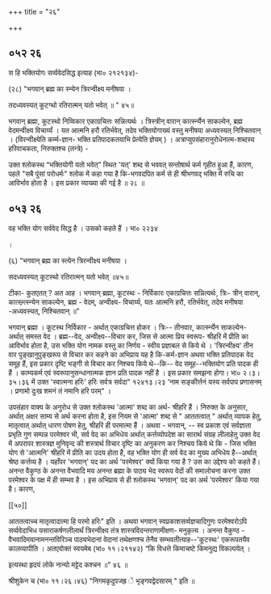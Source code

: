 +++
title = "२६"

+++


## ०५२ २६
स हि भक्तियोगः सर्व्ववेदसिद्ध इत्याह (भा० २१२१३४)- 

(२८) "भगवान् ब्रह्म का स्न्येन त्रिरन्वीक्ष्य मनीषया । 

तदध्यवस्यत् कूटग्थो रतिरात्मन् यतो भवेत् ॥ " ४५॥ 

भगवान् ब्रह्मा, कूटस्थो निव्विकार एकाग्रचित्तः सन्नित्यर्थः । त्रिस्त्रीन् वारान् कार्त्स्न्येन साकल्येन, ब्रह्म वेदमन्वीक्ष्य विचार्य्यं । यत आत्मनि हरौ रतिर्भवेत्, तदेव भक्तियोगाख्यं वस्तु मनीषया अध्यवस्यत् निश्चितवान् । (विरन्वीक्ष्येति कर्म्म-ज्ञान- भक्ति प्रतिपादकतयाभि प्रेत्येति ज्ञेयम् ) । अत्राप्युपसंहारानुरोधेनात्म-शब्दस्य हरिवाचकता, निरुक्तश्च (तन्त्रे) - 

उक्त श्लोकस्थ “भक्तियोगी यतो भवेत्” स्थित 'यत्' शब्द से भववत् सन्तोषार्थ कर्म गृहीत हुआ हैं, कारण, पहले "सबै पुंसां परोधर्मः" श्लोक में कहा गया है कि-भगवदपित कर्म से ही श्रीभगवद् भक्ति में रुचि का आविर्भाव होता है । इस प्रकार व्याख्या की गई है ॥ २८ ॥ 


## ०५३ २६
वह भक्ति योग सर्ववेद सिद्ध है । उसको कहते हैं । भा० २२३४ 

। 

(६) "भगवान् ब्रह्म का स्त्येन त्रिरन्वीक्ष्य मनीषया । 

सदध्यवस्यत् कूटस्थो रतिरात्मन् यतो भवेत् ॥४५॥ 

टीका- कुतएतत् ? अत आह । भगवान् ब्रह्मा, कूटस्थः - निर्विकारः एकाग्रचित्तः सन्नित्यर्थः, त्रिः- त्रीन् वारान्, कात्स्न्र्त्स्न्येन साकल्येन, ब्रह्म - वेदम्, अन्वीक्ष्य- विचार्य्य, यतः आत्मनि हरौ, रतिर्भवेत्, तदेव मनीषया -अध्यवस्यत्, निश्चितवान् ॥” 

भगवान् ब्रह्मा । कूटस्थ निर्विकार - अर्थात् एकाग्रचित्त होकर । त्रिः-- तीनवार, कार्त्स्न्येन साकल्येन- अर्थात् समस्त वेद । ब्रह्म--वेद, अन्वीक्ष्य--विचार कर, जिस से आत्मा प्रिय स्वरूप- श्रीहरि में प्रीति का आविर्भाव होता है, उस भक्ति योग नामक वस्तु का निर्णय - स्वीय प्रज्ञाबल से किये थे । 'त्रिरन्वीक्ष्य' तीन वार पुङ्खानुपुङ्खरूप से विचार कर कहने का अभिप्राय यह है कि-कर्म-ज्ञान अथवा भक्ति प्रतिपादक वेद समूह हैं, इस प्रकार दृष्टि भङ्गी से विचार कर निश्चय किये थे--कि-- वेद समूह--भक्तियोग प्रति पादक ही हैं । काम्यकर्म एवं स्वरूपानुसन्धानात्मक ज्ञान प्रति पादक नहीं है । इस प्रकार समझना होगा। भा० २।३।३५।३६ में उक्त 'स्वात्मना हरिः' हरिः सर्वत्र सर्वदा" १२४१३।२३ 'नाम सङ्कीर्त्तनं यस्य सर्वपाप प्रणासनम् । प्रणामो दुःख शमनं तं नमानि हरि परम्" । 

उपसंहार वाक्य के अनुरोध से उक्त श्लोकस्थ 'आत्मा' शब्द का अर्थ- श्रीहरि हैं । निरुक्त के अनुसार, अर्थात् अक्षर साम्य से अर्थ करना होता है, इस नियम से 'आत्मा' शब्द से " आततत्वात् " अर्थात् व्यापक हेतु, मातृत्वात् अर्थात् धारण पोषण हेतु, श्रीहरि ही परमात्मा हैं । अथवा - भगवान्, -- स्व प्रकाश एवं सर्वज्ञाता प्रभृति गुण सम्पन्न परमेश्वर भी, सर्व वेद का अभिधेय अर्थात् कर्त्तव्योपदेश का सारार्थ संग्रह लीलाहेतु उक्त वेद में अपरापर शास्त्रज्ञ मुनिवृन्द की शस्त्रार्थ विचार दृष्टि का अनुकरण कर निश्चय किये थे कि - जिस भक्ति योग से 'आत्मनि' श्रीहरि में प्रीति का उदय होता है, वह भक्ति योग ही सर्व वेद का मुख्य अभिधेय है--अर्थात् श्रेष्ठ कर्त्तव्य है । यहाँपर 'भगवान्' पद का अर्थ 'परमेश्वर' क्यों किया गया है ? उस का उद्देश्य को कहते हैं। अनन्त वैकुण्ठ के अनन्त वैभवादि मय अनन्त ब्रह्मा के पाठ्य भेद स्वरूप वेदों की समालोचना करना उक्त परमेश्वर के पक्ष में ही सम्भव है । इस अभिप्राय से ही श्लोकस्थ 'भगवान्' पद का अर्थ 'परमेश्वर' किया गया है। कारण, 

[[५०]] 



आततत्वाच्च मातृत्वादात्मा हि परमो हरिः" इति । अथवा भगवान् स्वप्रकाशसर्व्वज्ञचादिगुणः परमेश्वरोऽपि सर्व्ववेदाभिध यसाराकर्षणलीलार्थं त्रिरन्वीक्ष्य तंत्र शास्त्रविदन्तराणामीक्षण- मनुकृत्य । अनन्त वैकुण्ठ - वैभवादिमयानामनन्तविरिञ्च पाठ्यभेदानां वेदानां तथेक्षणश्च तेनैव सम्भवतीत्याह--'कूटस्थः' एकरूपतयैव कालव्यापीति । अतएवोक्तं स्वयमेब (भा० ११।२११४२) “कि विधत्ते किमाचष्टे किमनुद्य विकल्पयेत् । 

इत्यस्था हृदयं लोके नान्यो मट्टेद कश्चन ॥" ४६ ॥ 

श्रीशुकेन च (भा० ११।२६।४६) "निगमकृदुपजह्र े भृङ्गवद्वेदसारम् " इति ॥ 
